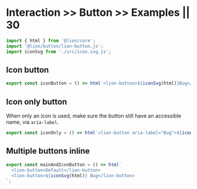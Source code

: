 # Interaction >> Button >> Examples || 30

```js script
import { html } from '@lion/core';
import '@lion/button/lion-button.js';
import iconSvg from './src/icon.svg.js';
```

## Icon button

```js preview-story
export const iconButton = () => html`<lion-button>${iconSvg(html)}Bug</lion-button>`;
```

## Icon only button

When only an icon is used, make sure the button still have an accessible name, via `aria-label`.

```js preview-story
export const iconOnly = () => html`<lion-button aria-label="Bug">${iconSvg(html)}</lion-button>`;
```

## Multiple buttons inline

```js preview-story
export const mainAndIconButton = () => html`
  <lion-button>Default</lion-button>
  <lion-button>${iconSvg(html)} Bug</lion-button>
`;
```
